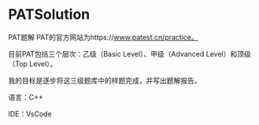 # PATSolution
PAT题解
PAT的官方网站为https://www.patest.cn/practice。

目前PAT包括三个层次：乙级（Basic Level）、甲级（Advanced Level）和顶级（Top Level）。

我的目标是逐步将这三级题库中的样题完成，并写出题解报告。

语言：C++

IDE：VsCode
